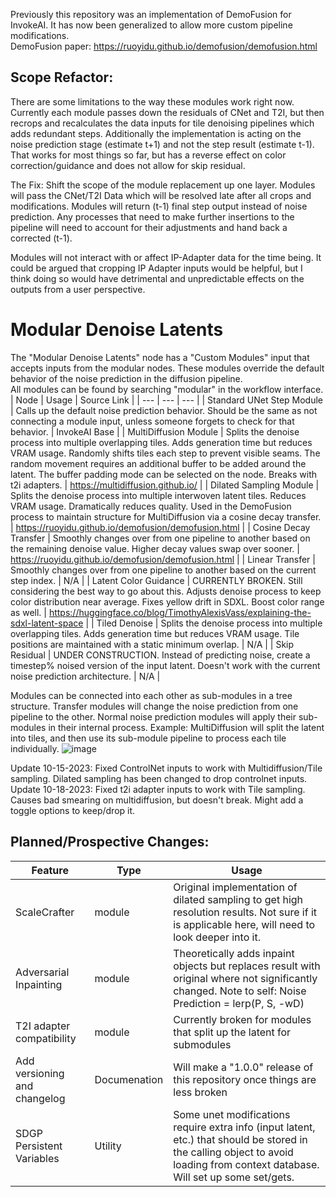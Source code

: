 Previously this repository was an implementation of DemoFusion for InvokeAI. It has now been generalized to allow more custom pipeline modifications.  
DemoFusion paper: https://ruoyidu.github.io/demofusion/demofusion.html  

## Scope Refactor:
There are some limitations to the way these modules work right now. Currently each module passes down the residuals of CNet and T2I, but then recrops and recalculates the data inputs for tile denoising pipelines which adds redundant steps. Additionally the implementation is acting on the noise prediction stage (estimate t+1) and not the step result (estimate t-1). That works for most things so far, but has a reverse effect on color correction/guidance and does not allow for skip residual.  

The Fix: Shift the scope of the module replacement up one layer. Modules will pass the CNet/T2I Data which will be resolved late after all crops and modifications. Modules will return (t-1) final step output instead of noise prediction. Any processes that need to make further insertions to the pipeline will need to account for their adjustments and hand back a corrected (t-1).  

Modules will not interact with or affect IP-Adapter data for the time being. It could be argued that cropping IP Adapter inputs would be helpful, but I think doing so would have detrimental and unpredictable effects on the outputs from a user perspective.

# Modular Denoise Latents
The "Modular Denoise Latents" node has a "Custom Modules" input that accepts inputs from the modular nodes. These modules override the default behavior of the noise prediction in the diffusion pipeline.  
All modules can be found by searching "modular" in the workflow interface.  
| Node | Usage | Source Link |
| --- | --- | --- |
| Standard UNet Step Module | Calls up the default noise prediction behavior. Should be the same as not connecting a module input, unless someone forgets to check for that behavior. | InvokeAI Base |
| MultiDiffusion Module | Splits the denoise process into multiple overlapping tiles. Adds generation time but reduces VRAM usage. Randomly shifts tiles each step to prevent visible seams. The random movement requires an additional buffer to be added around the latent. The buffer padding mode can be selected on the node. Breaks with t2i adapters. | https://multidiffusion.github.io/ |
| Dilated Sampling Module | Splits the denoise process into multiple interwoven latent tiles. Reduces VRAM usage. Dramatically reduces quality. Used in the DemoFusion process to maintain structure for MultiDiffusion via a cosine decay transfer. | https://ruoyidu.github.io/demofusion/demofusion.html |
| Cosine Decay Transfer | Smoothly changes over from one pipeline to another based on the remaining denoise value. Higher decay values swap over sooner. | https://ruoyidu.github.io/demofusion/demofusion.html |
| Linear Transfer | Smoothly changes over from one pipeline to another based on the current step index. | N/A |
| Latent Color Guidance | CURRENTLY BROKEN. Still considering the best way to go about this. Adjusts denoise process to keep color distribution near average. Fixes yellow drift in SDXL. Boost color range as well. | https://huggingface.co/blog/TimothyAlexisVass/explaining-the-sdxl-latent-space |
| Tiled Denoise | Splits the denoise process into multiple overlapping tiles. Adds generation time but reduces VRAM usage. Tile positions are maintained with a static minimum overlap. | N/A |
| Skip Residual | UNDER CONSTRUCTION. Instead of predicting noise, create a timestep% noised version of the input latent. Doesn't work with the current noise prediction architecture. | N/A | 

Modules can be connected into each other as sub-modules in a tree structure. Transfer modules will change the noise prediction from one pipeline to the other. Normal noise prediction modules will apply their sub-modules in their internal process. Example: MultiDiffusion will split the latent into tiles, and then use its sub-module pipeline to process each tile individually.
![image](https://github.com/dunkeroni/InvokeAI_DemoFusion/assets/3298737/06fc0004-830b-4895-bf0e-b97976b612b1)  

Update 10-15-2023: Fixed ControlNet inputs to work with Multidiffusion/Tile sampling. Dilated sampling has been changed to drop controlnet inputs.  
Update 10-18-2023: Fixed t2i adapter inputs to work with Tile sampling. Causes bad smearing on multidiffusion, but doesn't break. Might add a toggle options to keep/drop it.  

## Planned/Prospective Changes:  
| Feature | Type | Usage |
| --- | --- | --- |
| ScaleCrafter | module | Original implementation of dilated sampling to get high resolution results. Not sure if it is applicable here, will need to look deeper into it. |
| Adversarial Inpainting | module | Theoretically adds inpaint objects but replaces result with original where not significantly changed. Note to self: Noise Prediction = lerp(P, S, -wD) |
| T2I adapter compatibility | module | Currently broken for modules that split up the latent for submodules |
| Add versioning and changelog | Documenation | Will make a "1.0.0" release of this repository once things are less broken |
| SDGP Persistent Variables | Utility | Some unet modifications require extra info (input latent, etc.) that should be stored in the calling object to avoid loading from context database. Will set up some set/gets. |
